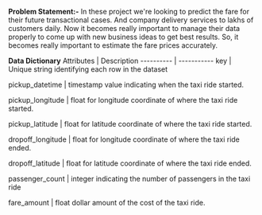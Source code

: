 **Problem Statement:-** 
         In these project we're looking to predict the fare for their future transactional cases. And company delivery services to lakhs of customers daily. Now it becomes really
    important to manage their data properly to come up with new business ideas to get best results. So, it becomes really important to estimate the fare prices accurately. 

**Data Dictionary**
Attributes | Description
---------- | -----------
key | Unique string identifying each row in the dataset

pickup_datetime | timestamp value indicating when the taxi ride started.

pickup_longitude | float for longitude coordinate of where the taxi ride started.

pickup_latitude | float for latitude coordinate of where the taxi ride started.

dropoff_longitude | float for longitude coordinate of where the taxi ride ended.

dropoff_latitude | float for latitude coordinate of where the taxi ride ended.

passenger_count | integer indicating the number of passengers in the taxi ride

fare_amount | float dollar amount of the cost of the taxi ride.





